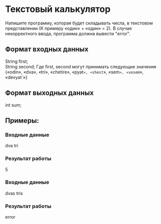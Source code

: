# Текстовый калькулятор
Напишите программу, которая будет складывать числа, в текстовом представлении (К примеру «один» + «один» = 2).
В случае некорректного ввода, программа должна вывести "error".


## Формат входных данных
String first;	
String second;
Где first, second могут принимать следующие значения {«odin», «dva», «tri», «chetire», «pyat`», «shest`», «sem`», «vosem`», «devyat`»}

## Формат выходных данных
int sum;

## Примеры:
### Входные данные
dva
tri

### Результат работы
5

### Входные данные
dvas
tris

### Результат работы
error